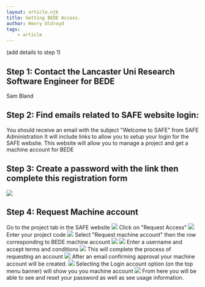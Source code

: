 ```yaml
---
layout: article.njk
title: Getting BEDE Access. 
author: Henry Oldroyd
tags:
    - article
---
```


(add details to step 1)
## Step 1: Contact the Lancaster Uni Research Software Engineer for BEDE
Sam Bland 

## Step 2: Find emails related to SAFE website login:
You should receive an email with the subject "Welcome to SAFE" from SAFE Administration 
It will include links to allow you to setup your login for the SAFE website. This website will allow you to manage a project and get a machine account for BEDE

## Step 3: Create a password with the link then complete this registration form
<img src="/assets/img/BEDE%20images/blank_registration_form.png" />
 
## Step 4: Request Machine account
Go to the project tab in the SAFE website
<img src="/assets/img/BEDE%20images/SAFE_project_page.png" />
Click on "Request Access"
<img src="/assets/img/BEDE%20images/safe_machine_account_request_form_1.png" />
Enter your project code
<img src="/assets/img/BEDE%20images/safe_machine_account_request_form_2.png" />
Select "Request machine account" then the row corresponding to BEDE machine account
<img src="/assets/img/BEDE%20images/safe_machine_account_request_form_3.png" />
<img src="/assets/img/BEDE%20images/safe_machine_account_request_form_4.png" />
Enter a username and accept terms and conditions
<img src="/assets/img/BEDE%20images/safe_machine_account_request_form_5.png" />
This will complete the process of requesting an account
<img src="/assets/img/BEDE%20images/safe_machine_account_request_form_6.png" />
After an email confirming approval your machine account will be created. 
<img src="/assets/img/BEDE%20images/safe_machine_account_request_form_7.png" />
Selecting the Login account option (on the top menu banner) will show you you machine account
<img src="/assets/img/BEDE%20images/safe_machine_account_request_form_8.png" />
From here you will be able to see and reset your password as well as see usage information. 